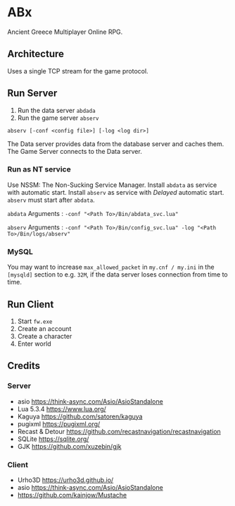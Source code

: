 # ABx

Ancient Greece Multiplayer Online RPG.

## Architecture

Uses a single TCP stream for the game protocol.

## Run Server

1. Run the data server `abdada`
2. Run the game server `abserv`

~~~
abserv [-conf <config file>] [-log <log dir>]
~~~

The Data server provides data from the database server and caches them. The Game
Server connects to the Data server.

### Run as NT service

Use NSSM: The Non-Sucking Service Manager. Install `abdata` as service with automatic 
start. Install `abserv` as service with *Delayed* automatic start. `abserv` must start
after `abdata`.

`abdata` Arguments
: `-conf "<Path To>/Bin/abdata_svc.lua"`

`abserv` Arguments
: `-conf "<Path To>/Bin/config_svc.lua" -log "<Path To>/Bin/logs/abserv"`

### MySQL

You may want to increase `max_allowed_packet` in `my.cnf / my.ini`  in the `[mysqld]`
section to e.g. `32M`, if the data server loses connection from time to time.

## Run Client

1. Start `fw.exe`
2. Create an account
3. Create a character
4. Enter world

## Credits

### Server

* asio https://think-async.com/Asio/AsioStandalone
* Lua 5.3.4 https://www.lua.org/
* Kaguya https://github.com/satoren/kaguya
* pugixml https://pugixml.org/
* Recast & Detour https://github.com/recastnavigation/recastnavigation
* SQLite https://sqlite.org/
* GJK https://github.com/xuzebin/gjk

### Client

* Urho3D https://urho3d.github.io/
* asio https://think-async.com/Asio/AsioStandalone
* https://github.com/kainjow/Mustache
